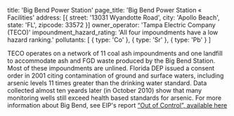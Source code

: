 title: 'Big Bend Power Station'
page_title: 'Big Bend Power Station « Facilities'
address: [{
  street: '13031 Wyandotte Road',
  city: 'Apollo Beach',
  state: 'FL',
  zipcode: 33572
}]
owner_operator: 'Tampa Electric Company (TECO)'
impoundment_hazard_rating: 'All four impoundments have a low hazard ranking.'
pollutants: [
  {
    type: 'Co'
  },
  {
    type: 'Sr'
  },
  {
    type: 'Pb'
  }
]

TECO operates on a network of 11 coal ash impoundments and one landfill to accommodate ash and FGD waste produced by the Big Bend Station. Most of these impoundments are unlined. Florida DEP issued a consent order in 2001 citing contamination of ground and surface waters, including arsenic levels 11 times greater than the drinking water standard. Data collected almost ten yeards later (in October 2010) show that many monitoring wells still exceed health based standards for arsenic. For more information about Big Bend, see EIP's report [“Out of Control”, available here]()